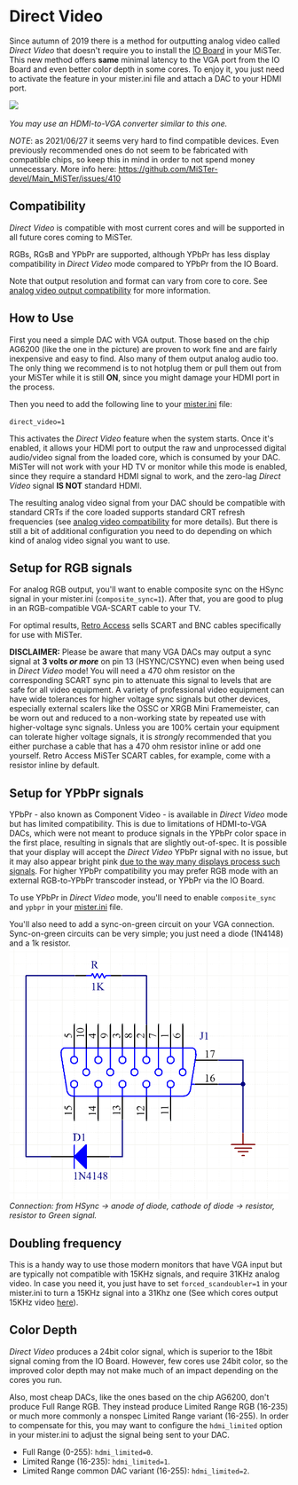 # Direct Video
Since autumn of 2019 there is a method for outputting analog video called *Direct Video* that doesn't require you to install the [IO Board](IO-Board) in your MiSTer. This new method offers **same** minimal latency to the VGA port from the IO Board and even better color depth in some cores. To enjoy it, you just need to activate the feature in your mister.ini file and attach a DAC to your HDMI port.

<img src="https://raw.githubusercontent.com/wiki/MiSTer-devel/Main_MiSTer/pictures/direct-video-dac.jpg" height=250>

*You may use an HDMI-to-VGA converter similar to this one.*

*NOTE*: as 2021/06/27 it seems very hard to find compatible devices. Even previously recommended ones do not seem to be fabricated with compatible chips, so keep this in mind in order to not spend money unnecessary. More info here: https://github.com/MiSTer-devel/Main_MiSTer/issues/410

## Compatibility

*Direct Video* is compatible with most current cores and will be supported in all future cores coming to MiSTer.

RGBs, RGsB and YPbPr are supported, although YPbPr has less display compatibility in *Direct Video* mode compared to YPbPr from the IO Board.

Note that output resolution and format can vary from core to core. See [analog video output compatibility](Analog-video-output-compatibility) for more information.

## How to Use

First you need a simple DAC with VGA output. Those based on the chip AG6200 (like the one in the picture) are proven to work fine and are fairly inexpensive and easy to find. Also many of them output analog audio too. The only thing we recommend is to not hotplug them or pull them out from your MiSTer while it is still **ON**, since you might damage your HDMI port in the process.

Then you need to add the following line to your [mister.ini](Configuration-Files) file:

`direct_video=1`

This activates the *Direct Video* feature when the system starts. Once it's enabled, it allows your HDMI port to output the raw and unprocessed digital audio/video signal from the loaded core, which is consumed by your DAC. MiSTer will not work with your HD TV or monitor while this mode is enabled, since they require a standard HDMI signal to work, and the zero-lag *Direct Video* signal **IS NOT** standard HDMI.

The resulting analog video signal from your DAC should be compatible with standard CRTs if the core loaded supports standard CRT refresh frequencies (see [analog video compatibility](Analog-video-output-compatibility) for more details). But there is still a bit of additional configuration you need to do depending on which kind of analog video signal you want to use.

## Setup for RGB signals

For analog RGB output, you'll want to enable composite sync on the HSync signal in your mister.ini (`composite_sync=1`). After that, you are good to plug in an RGB-compatible VGA-SCART cable to your TV.

For optimal results, [Retro Access](https://retro-access.com/products/mister-io-scart?_pos=1&_sid=97cb11000&_ss=r) sells SCART and BNC cables specifically for use with MiSTer.

**DISCLAIMER:** Please be aware that many VGA DACs may output a sync signal at **3 volts _or more_** on pin 13 (HSYNC/CSYNC) even when being used in *Direct Video* mode! You will need a 470 ohm resistor on the corresponding SCART sync pin to attenuate this signal to levels that are safe for all video equipment. A variety of professional video equipment can have wide tolerances for higher voltage sync signals but other devices, especially external scalers like the OSSC or XRGB Mini Framemeister, can be worn out and reduced to a non-working state by repeated use with higher-voltage sync signals. Unless you are 100% certain your equipment can tolerate higher voltage signals, it is _strongly_ recommended that you either purchase a cable that has a 470 ohm resistor inline or add one yourself. Retro Access MiSTer SCART cables, for example, come with a resistor inline by default.

## Setup for YPbPr signals

YPbPr - also known as Component Video - is available in *Direct Video* mode but has limited compatibility. This is due to limitations of HDMI-to-VGA DACs, which were not meant to produce signals in the YPbPr color space in the first place, resulting in signals that are slightly out-of-spec. It is possible that your display will accept the *Direct Video* YPbPr signal with no issue, but it may also appear bright pink [due to the way many displays process such signals](https://github.com/MiSTer-devel/Main_MiSTer/issues/210#issuecomment-622672178). For higher YPbPr compatibility you may prefer RGB mode with an external RGB-to-YPbPr transcoder instead, or YPbPr via the IO Board.

To use YPbPr in *Direct Video* mode, you'll need to enable `composite_sync` and `ypbpr` in your [mister.ini](Configuration-Files) file. 

You'll also need to add a sync-on-green circuit on your VGA connection. Sync-on-green circuits can be very simple; you just need a diode (1N4148) and a 1k resistor.
![picture](pictures/sync-on-green-circuit.png)
*Connection: from HSync -> anode of diode, cathode of diode -> resistor, resistor to Green signal.*

## Doubling frequency

This is a handy way to use those modern monitors that have VGA input but are typically not compatible with 15KHz signals, and require 31KHz analog video. In case you need it, you just have to set `forced_scandoubler=1` in your mister.ini to turn a 15KHz signal into a 31Khz one (See which cores output 15KHz video [here](Analog-video-output-compatibility)).


## Color Depth

*Direct Video* produces a 24bit color signal, which is superior to the 18bit signal coming from the IO Board. However, few cores use 24bit color, so the improved color depth may not make much of an impact depending on the cores you run.

Also, most cheap DACs, like the ones based on the chip AG6200, don't produce Full Range RGB. They instead produce Limited Range RGB (16-235) or much more commonly a nonspec Limited Range variant (16-255). In order to compensate for this, you may want to configure the `hdmi_limited` option in your mister.ini to adjust the signal being sent to your DAC.

- Full Range (0-255): `hdmi_limited=0`.
- Limited Range (16-235): `hdmi_limited=1`.
- Limited Range common DAC variant (16-255): `hdmi_limited=2`.

